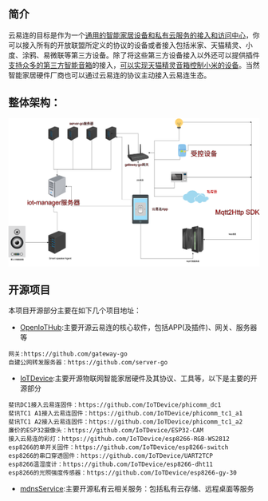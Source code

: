 ## 简介
云易连的目标是作为一个[通用的智能家居设备和私有云服务的接入和访问中心]()，你可以接入所有的开放联盟所定义的协议的设备或者接入包括米家、天猫精灵、小度、涂鸦、易微联等第三方设备。除了将这些第三方设备接入以外还可以提供插件[支持众多的第三方智能音箱]()的接入，[可以实现天猫精灵音箱控制小米的设备]()。当然智能家居硬件厂商也可以通过云易连的协议主动接入云易连生态。  
## 整体架构：

<img src="./images/OpenIoTHub-architecture.png" alt="架构" align=center >

## 开源项目

本项目开源部分主要在如下几个项目地址：  
* [OpenIoTHub](https://github.com/OpenIoTHub):主要开源云易连的核心软件，包括APP(及插件)、网关、服务器等  
```
网关:https://github.com/gateway-go
自建公网转发服务器：https://github.com/server-go
```
* [IoTDevice](https://github.com/IoTDevice):主要开源物联网智能家居硬件及其协议、工具等，以下是主要的开源部分  
```
斐讯DC1接入云易连固件：https://github.com/IoTDevice/phicomm_dc1
斐讯TC1 A1接入云易连固件：https://github.com/IoTDevice/phicomm_tc1_a1
斐讯TC1 A2接入云易连固件：https://github.com/IoTDevice/phicomm_tc1_a2
廉价的ESP32摄像头：https://github.com/IoTDevice/ESP32-CAM
接入云易连的彩灯：https://github.com/IoTDevice/esp8266-RGB-WS2812
esp8266的单开关固件：https://github.com/IoTDevice/esp8266-switch
esp8266的串口穿透固件：https://github.com/IoTDevice/UART2TCP
esp8266温湿度计：https://github.com/IoTDevice/esp8266-dht11
esp8266的光照强度传感器：https://github.com/IoTDevice/esp8266-gy-30
```
* [mdnsService](https://github.com/mdnsService):主要开源私有云相关服务：包括私有云存储、远程桌面等服务
